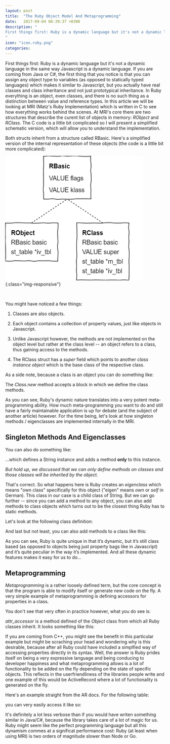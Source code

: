 ```yaml
---
layout: post
title:  "The Ruby Object Model And Metaprogramming"
date:   2017-09-04 06:39:37 +0300
description: "
First things first: Ruby is a dynamic language but it's not a dynamic language in the same way Javascript is a dynamic language. If you are coming from Java or C#, the first thing that you notice is that you can assign any object type to variables (as opposed to statically typed languages) which makes it similar to Javascript, but you actually have real classes and class inheritance and not just prototypical inheritance. In Ruby everything is an object, even classes, and there is no such thing as a distinction between value and reference types...
"
icon: "icon.ruby.png"
categories:
---
```

First things first: Ruby is a dynamic language but it's not a dynamic language in the same way Javascript is a dynamic language. If you are coming from Java or C#, the first thing that you notice is that you can assign any object type to variables (as opposed to statically typed languages) which makes it similar to Javascript, but you actually have real classes and class inheritance and not just prototypical inheritance. In Ruby everything is an object, even classes, and there is no such thing as a distinction between value and reference types. In this article we will be looking at MRI (Matz's Ruby Implementation) which is written in C to see how everything works behind the scenes. At MRI's core there are two structures that describe the curent list of objects in memory: *RObject* and *RClass*. The C code is a little bit complicated so I will present a simplified schematic version, which will allow you to understand the implementation.

Both structs inherit from a structure called RBasic. Here's a simplified version of the internal representation of these objects (the code is a little bit more complicated):

![image-title-here](/images/ruby-objs.png){:class="img-responsive"}

<br/>

You might have noticed a few things:

1. Classes are also objects.

2. Each object contains a collection of property values, just like objects in Javascript.

3. Unlike Javascript however, the methods are not implemented on the object level but rather at the class level -- an object refers to a class, thus gaining access to the methods.

4. The RClass struct has a *super* field which points to another *class instance object* which is the base class of the respective class.

As a side note, because a class is an object you can do something like:

<script src="https://gist.github.com/toaderflorin/f88f4c6bced8898f353006d16a4e7c60.js"></script>

The *Class.new* method accepts a block in which we define the class methods.

As you can see, Ruby's dynamic nature translates into a very potent meta-programming ability. How much meta-programming you want to do and still have a fairly maintainable application is up for debate (and the subject of another article) however. For the time being, let's look at how singleton methods / eigenclasses are implemented internally in the MRI.

## Singleton Methods And Eigenclasses ##

You can also do something like:

<script src="https://gist.github.com/toaderflorin/dee2afd92c2a3f7fa8809858f9ea174d.js"></script>

...which defines a String instance and adds a method **only** to this instance.

*But hold up, we discussed that we can only define methods on classes and those classes will be inherited by the object.*

That's correct. So what happens here is Ruby creates an *eigenclass* which means "own class" specifically for this object ("eigen" means *own* or *self* in German). This class in our case is a child class of String. But we can go further -- since you can add a method to any object, you can also add methods to class objects which turns out to be the closest thing Ruby has to static methods. 

<script src="https://gist.github.com/toaderflorin/ccbb0a2f5b1da6f580c38459f1203f27.js"></script>

Let's look at the following class definition:

<script src="https://gist.github.com/toaderflorin/e784cd304b404c14916a64a851c1a7ab.js"></script>

And last but not least, you can also add methods to a class like this:

<script src="https://gist.github.com/toaderflorin/dede663e10f66dea16e67739ed73d38a.js"></script>

As you can see, Ruby is quite unique in that it’s dynamic, but it’s still class based (as opposed to objects being just property bags like in Javascript) and it’s quite peculiar in the way it’s implemented. And all these dynamic features makes it easy for us to do...

## Metaprogramming ##
*Metaprogramming* is a rather loosely defined term, but the core concept is that the program is able to modify itself or generate new code on the fly. A very simple example of metaprogramming is defining accessors for properties in a class.

<script src="https://gist.github.com/toaderflorin/668c759648ac89371bb173e5eb0d3708.js"></script>

You don't see that very often in practice however, what you do see is:

<script src="https://gist.github.com/toaderflorin/f72919ec8880ce84feded448e3f38360.js"></script>

*attr_accessor* is a method defined of the *Object* class from which all Ruby classes inherit. It looks something like this:

<script src="https://gist.github.com/toaderflorin/aadbf0fcc2ad54841d5d84e7dff23eeb.js"></script>

If you are coming from C++, you might see the benefit in this particular example but might be scraching your head and wondering why is this desirable, because after all Ruby could have included a simplfied way of accessing properties directly in its syntax. Well, the answer is Ruby prides itself on being a very expressive language and being conducing to developer happiness and what metaprogramming allows is a lot of functionality to be added on the fly depending on the state of specific objects. This reflects in the userfriendliness of the libraries people write and one example of this would be ActiveRecord where a lot of functionality is generated on the fly. 

Here's an example straight from the AR docs. For the following table:

<script src="https://gist.github.com/toaderflorin/831dd9e4f7631f2bb79c015c85a35e81.js"></script>

you can very easily access it like so:

<script src="https://gist.github.com/toaderflorin/39614ab27c80ff5bdb3f8f9c335ec7d6.js"></script>

It's definitely a lot less verbose than if you would have writen something similar in Java/C#, because the library takes care of a lot of magic for us. Ruby might seem like the perfect programming language but all this dynamism commes at a significat performance cost: Ruby (at least when using MRI) is two orders of magnitude slower than Node or Go.